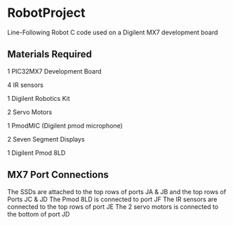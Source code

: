 # RobotProject
Line-Following Robot C code used on a Digilent MX7 development board

## Materials Required
1 PIC32MX7 Development Board

4 IR sensors

1 Digilent Robotics Kit

2 Servo Motors

1 PmodMIC (Digilent pmod microphone)

2 Seven Segment Displays

1 Digilent Pmod 8LD

## MX7 Port Connections
The SSDs are attached to the top rows of ports JA & JB and the top rows of Ports JC & JD
The Pmod 8LD is connected to port JF
The IR sensors are connected to the top rows of port JE
The 2 servo motors is connected to the bottom of port JD
